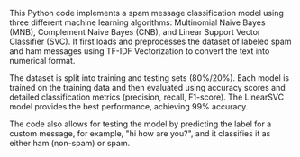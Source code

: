 This Python code implements a spam message classification model using three different machine learning algorithms: Multinomial Naive Bayes (MNB), Complement Naive Bayes (CNB), and Linear Support Vector Classifier (SVC). It first loads and preprocesses the dataset of labeled spam and ham messages using TF-IDF Vectorization to convert the text into numerical format.

The dataset is split into training and testing sets (80%/20%). Each model is trained on the training data and then evaluated using accuracy scores and detailed classification metrics (precision, recall, F1-score). The LinearSVC model provides the best performance, achieving 99% accuracy.

The code also allows for testing the model by predicting the label for a custom message, for example, "hi how are you?", and it classifies it as either ham (non-spam) or spam.




